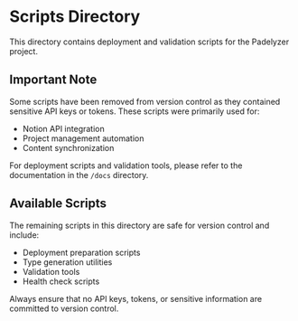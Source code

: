 # Scripts Directory

This directory contains deployment and validation scripts for the Padelyzer project.

## Important Note

Some scripts have been removed from version control as they contained sensitive API keys or tokens. These scripts were primarily used for:

- Notion API integration
- Project management automation
- Content synchronization

For deployment scripts and validation tools, please refer to the documentation in the `/docs` directory.

## Available Scripts

The remaining scripts in this directory are safe for version control and include:
- Deployment preparation scripts
- Type generation utilities
- Validation tools
- Health check scripts

Always ensure that no API keys, tokens, or sensitive information are committed to version control.